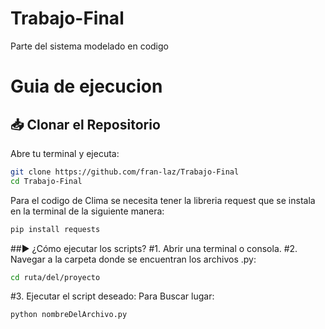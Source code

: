 # Trabajo-Final
Parte del sistema modelado en codigo
# Guia de ejecucion
## 📥 Clonar el Repositorio

Abre tu terminal y ejecuta:

```bash
git clone https://github.com/fran-laz/Trabajo-Final
cd Trabajo-Final
```
Para el codigo de Clima se necesita tener la libreria request que se instala en la terminal de la siguiente manera:

```bash
pip install requests
```

##▶️ ¿Cómo ejecutar los scripts?
#1. Abrir una terminal o consola.
#2. Navegar a la carpeta donde se encuentran los archivos .py:
```bash
cd ruta/del/proyecto
```

#3. Ejecutar el script deseado:
Para Buscar lugar:

```bash
python nombreDelArchivo.py
```
